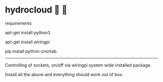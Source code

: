 # hydrocloud :seedling: :potable_water:



requirements

apt-get install python3

apt-get install wiringpi

pip install python-crontab

----------------

Controlling of sockets, on/off via wiringpi system wide installed package.

Install all the above and everything should work out of box.
